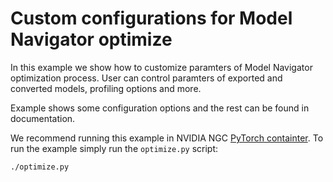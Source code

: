 <!--
Copyright (c) 2021-2023, NVIDIA CORPORATION. All rights reserved.

Licensed under the Apache License, Version 2.0 (the "License");
you may not use this file except in compliance with the License.
You may obtain a copy of the License at

    http://www.apache.org/licenses/LICENSE-2.0

Unless required by applicable law or agreed to in writing, software
distributed under the License is distributed on an "AS IS" BASIS,
WITHOUT WARRANTIES OR CONDITIONS OF ANY KIND, either express or implied.
See the License for the specific language governing permissions and
limitations under the License.
-->

# Custom configurations for Model Navigator optimize

In this example we show how to customize paramters of Model Navigator optimization process.
User can control paramters of exported and converted models, profiling options and more.

Example shows some configuration options and the rest can be found in documentation.

We recommend running this example in NVIDIA NGC [PyTorch containter](https://catalog.ngc.nvidia.com/orgs/nvidia/containers/pytorch). To run the example simply run the `optimize.py` script:

```bash
./optimize.py
```